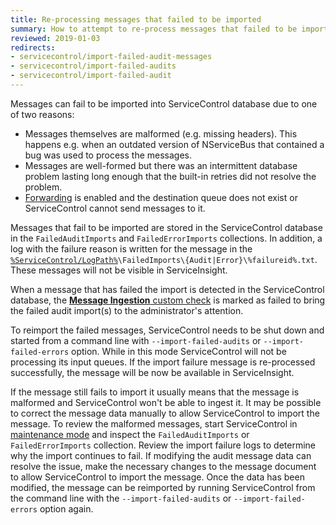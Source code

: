 ```yaml
---
title: Re-processing messages that failed to be imported
summary: How to attempt to re-process messages that failed to be imported
reviewed: 2019-01-03
redirects:
- servicecontrol/import-failed-audit-messages
- servicecontrol/import-failed-audits
- servicecontrol/import-failed-audit
---
```


Messages can fail to be imported into ServiceControl database due to one of two reasons:
 * Messages themselves are malformed (e.g. missing headers). This happens e.g. when an outdated version of NServiceBus that contained a bug was used to process the messages.
  * Messages are well-formed but there was an intermittent database problem lasting long enough that the built-in retries did not resolve the problem.
  * [Forwarding](/servicecontrol/errorlog-auditlog-behavior.md) is enabled and the destination queue does not exist or ServiceControl cannot send messages to it.

 Messages that fail to be imported are stored in the ServiceControl database in the `FailedAuditImports` and `FailedErrorImports` collections. In addition, a log with the failure reason is written for the message in the [`%ServiceControl/LogPath%`](/servicecontrol/creating-config-file.md#host-settings-servicecontrollogpath)`\FailedImports\{Audit|Error}\%failureid%.txt`. These messages will not be visible in ServiceInsight.

 When a message that has failed the import is detected in the ServiceControl database, the [**Message Ingestion** custom check](/servicecontrol/servicecontrol-instances/#self-monitoring-via-custom-checks-failed-imports) is marked as failed to bring the failed audit import(s) to the administrator's attention.

 To reimport the failed messages, ServiceControl needs to be shut down and started from a command line with `--import-failed-audits` or `--import-failed-errors` option. While in this mode ServiceControl will not be processing its input queues.
If the import failure message is re-processed successfully, the message will be now be available in ServiceInsight. 

 If the message still fails to import it usually means that the message is malformed and ServiceControl won't be able to ingest it. It may be possible to correct the message data manually to allow ServiceControl to import the message. To review the malformed messages, start ServiceControl in [maintenance mode](/servicecontrol/use-ravendb-studio.md) and inspect the `FailedAuditImports` or `FailedErrorImports` collection. Review the import failure logs to determine why the import continues to fail. If modifying the audit message data can resolve the issue, make the necessary changes to the message document to allow ServiceControl to import the message. Once the data has been modified, the message can be reimported by running ServiceControl from the command line with the `--import-failed-audits` or `--import-failed-errors` option again.
